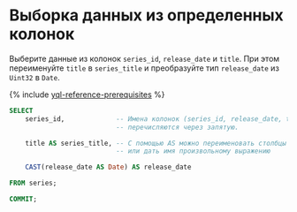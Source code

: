 # Выборка данных из определенных колонок

Выберите данные из колонок `series_id`, `release_date` и `title`. При этом переименуйте `title` в `series_title` и преобразуйте тип `release_date` из `Uint32` в `Date`.

{% include [yql-reference-prerequisites](_includes/yql_tutorial_prerequisites.md) %}

```sql
SELECT
    series_id,             -- Имена колонок (series_id, release_date, title)
                           -- перечисляются через запятую.

    title AS series_title, -- С помощью AS можно переименовать столбцы
                           -- или дать имя произвольному выражению

    CAST(release_date AS Date) AS release_date

FROM series;

COMMIT;
```

